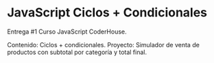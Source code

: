 # JavaScript Ciclos + Condicionales
 Entrega #1 Curso JavaScript CoderHouse.

 Contenido: Ciclos + condicionales.
 Proyecto: Simulador de venta de productos con subtotal por categoría y total final.
